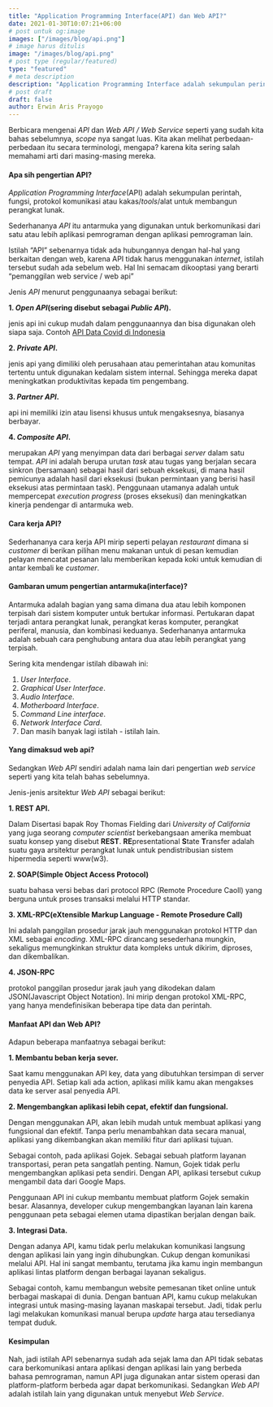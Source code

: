 ```yaml
---
title: "Application Programming Interface(API) dan Web API?"
date: 2021-01-30T10:07:21+06:00
# post untuk og:image
images: ["/images/blog/api.png"]
# image harus ditulis 
image: "/images/blog/api.png"
# post type (regular/featured)
type: "featured"
# meta description
description: "Application Programming Interface adalah sekumpulan perintah, fungsi, protokol komunikasi atau kakas/tools/alat untuk membangun perangkat lunak."
# post draft
draft: false
author: Erwin Aris Prayogo
---
```


Berbicara mengenai _API_ dan _Web API / Web Service_ seperti yang sudah kita bahas sebelumnya, _scope_ nya sangat luas. Kita akan melihat perbedaan-perbedaan itu secara terminologi, mengapa? karena kita sering salah memahami arti dari masing-masing mereka.

#### Apa sih pengertian API?

_Application Programming Interface_(API) adalah sekumpulan perintah, fungsi, protokol komunikasi atau kakas/_tools_/alat untuk membangun perangkat lunak.

Sederhananya _API_ itu antarmuka yang digunakan untuk berkomunikasi dari satu atau lebih aplikasi pemrograman dengan aplikasi pemrograman lain.

Istilah “API” sebenarnya tidak ada hubungannya dengan hal-hal yang berkaitan dengan web, karena API tidak harus menggunakan _internet_, istilah tersebut sudah ada sebelum web. Hal Ini semacam dikooptasi yang berarti “pemanggilan web service / web api”

Jenis _API_ menurut penggunaanya sebagai berikut:

**1. _Open API_(sering disebut sebagai _Public API_).**

jenis api ini cukup mudah dalam penggunaannya dan bisa digunakan oleh siapa saja. Contoh [API Data Covid di Indonesia](https://data.kemkes.go.id/covid19/api.html)

**2. _Private API_.**

jenis api yang dimiliki oleh perusahaan atau pemerintahan atau komunitas tertentu untuk digunakan kedalam sistem internal. Sehingga mereka dapat meningkatkan produktivitas kepada tim pengembang.

**3. _Partner API_.**

api ini memiliki izin atau lisensi khusus untuk mengaksesnya, biasanya berbayar.

**4. _Composite API_.**

merupakan _API_ yang menyimpan data dari berbagai _server_ dalam satu tempat. _API_ ini adalah berupa urutan _task_ atau tugas yang berjalan secara sinkron (bersamaan) sebagai hasil dari sebuah eksekusi, di mana hasil pemicunya adalah hasil dari eksekusi (bukan permintaan yang berisi hasil eksekusi atas permintaan task). Penggunaan utamanya adalah untuk mempercepat _execution progress_ (proses eksekusi) dan meningkatkan kinerja pendengar di antarmuka web.


#### Cara kerja API?

Sederhananya cara kerja API mirip seperti pelayan _restaurant_ dimana si _customer_ di berikan pilihan menu makanan untuk di pesan kemudian pelayan mencatat pesanan lalu memberikan kepada koki untuk kemudian di antar kembali ke _customer_.


#### Gambaran umum pengertian antarmuka(interface)?

Antarmuka adalah bagian yang sama dimana dua atau lebih komponen terpisah dari sistem komputer untuk bertukar informasi. Pertukaran dapat terjadi antara perangkat lunak, perangkat keras komputer, perangkat periferal, manusia, dan kombinasi keduanya. Sederhananya antarmuka adalah sebuah cara penghubung antara dua atau lebih perangkat yang terpisah.

Sering kita mendengar istilah dibawah ini:

1. _User Interface_.
2. _Graphical User Interface_.
3. _Audio Interface_.
4. _Motherboard Interface_.
5. _Command Line interface_.
6. _Network Interface Card_.
7. Dan masih banyak lagi istilah - istilah lain.

#### Yang dimaksud web api?

Sedangkan _Web API_ sendiri adalah nama lain dari pengertian _web service_ seperti yang kita telah bahas sebelumnya.

Jenis-jenis arsitektur _Web API_ sebagai berikut:

**1. REST API.**

Dalam Disertasi bapak Roy Thomas Fielding dari _University of California_ yang juga seorang _computer scientist_ berkebangsaan amerika membuat suatu konsep yang disebut **REST**. **RE**presentational **S**tate **T**ransfer adalah suatu gaya arsitektur perangkat lunak untuk pendistribusian sistem hipermedia seperti www(w3).

**2. SOAP(Simple Object Access Protocol)**

suatu bahasa versi bebas dari protocol RPC (Remote Procedure Caoll) yang berguna untuk proses transaksi melalui HTTP standar.

**3. XML-RPC(eXtensible Markup Language - Remote Prosedure Call)**

Ini adalah panggilan prosedur jarak jauh menggunakan protokol HTTP dan XML sebagai _encoding_. XML-RPC dirancang sesederhana mungkin, sekaligus memungkinkan struktur data kompleks untuk dikirim, diproses, dan dikembalikan.

**4. JSON-RPC**

protokol panggilan prosedur jarak jauh yang dikodekan dalam JSON(Javascript Object Notation). Ini mirip dengan protokol XML-RPC, yang hanya mendefinisikan beberapa tipe data dan perintah.

#### Manfaat API dan Web API?

Adapun beberapa manfaatnya sebagai berikut:

**1. Membantu beban kerja sever.**

Saat kamu menggunakan API key, data yang dibutuhkan tersimpan di server penyedia API. Setiap kali ada action, aplikasi milik kamu akan mengakses data ke server asal penyedia API.

**2. Mengembangkan aplikasi lebih cepat, efektif dan fungsional.**

Dengan menggunakan API, akan lebih mudah untuk membuat aplikasi yang fungsional dan efektif. Tanpa perlu menambahkan data secara manual, aplikasi yang dikembangkan akan memiliki fitur dari aplikasi tujuan.

Sebagai contoh, pada aplikasi Gojek. Sebagai sebuah platform layanan transportasi, peran peta sangatlah penting. Namun, Gojek tidak perlu mengembangkan aplikasi peta sendiri. Dengan API, aplikasi tersebut cukup mengambil data dari Google Maps.

Penggunaan API ini cukup membantu membuat platform Gojek semakin besar. Alasannya, developer cukup mengembangkan layanan lain karena penggunaan peta sebagai elemen utama dipastikan berjalan dengan baik.


**3. Integrasi Data.**

Dengan adanya API, kamu tidak perlu melakukan komunikasi langsung dengan aplikasi lain yang ingin dihubungkan. Cukup dengan komunikasi melalui API. Hal ini sangat membantu, terutama jika kamu ingin membangun aplikasi lintas platform dengan berbagai layanan sekaligus. 

Sebagai contoh, kamu membangun website pemesanan tiket online untuk berbagai maskapai di dunia. Dengan bantuan API, kamu cukup melakukan integrasi untuk masing-masing layanan maskapai tersebut. Jadi, tidak perlu lagi melakukan komunikasi manual berupa _update_ harga atau tersedianya tempat duduk.


#### Kesimpulan

Nah, jadi istilah API sebenarnya sudah ada sejak lama dan API tidak sebatas cara berkomunikasi antara aplikasi dengan aplikasi lain yang berbeda bahasa pemrograman, namun API juga digunakan antar sistem operasi dan platform-platform berbeda agar dapat berkomunikasi. Sedangkan _Web API_ adalah istilah lain yang digunakan untuk menyebut _Web Service_.